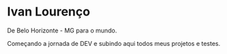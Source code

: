 # Ivan Lourenço
De Belo Horizonte - MG para o mundo.

Começando a jornada de DEV e subindo aqui todos meus projetos e testes.
